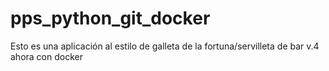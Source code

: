 # pps_python_git_docker
Esto es una aplicación al estilo de galleta de la fortuna/servilleta de bar v.4 ahora con docker
